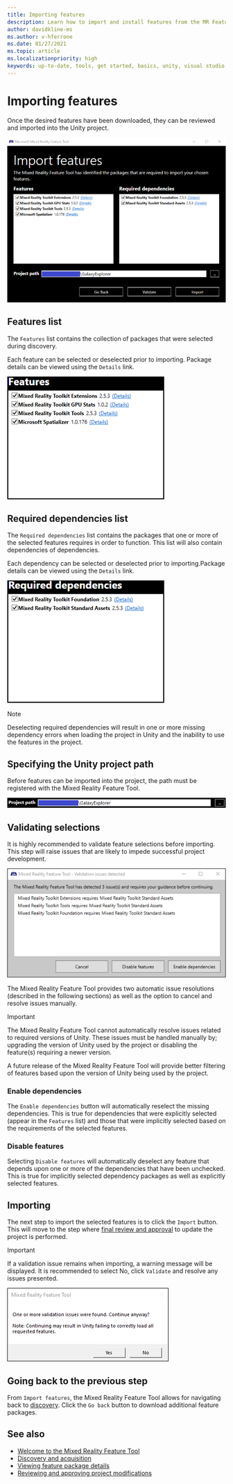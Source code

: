 ```yaml
---
title: Importing features
description: Learn how to import and install features from the MR Feature Tool for HoloLens and VR development.
author: davidkline-ms
ms.author: v-hferrone
ms.date: 01/27/2021
ms.topic: article
ms.localizationpriority: high
keywords: up-to-date, tools, get started, basics, unity, visual studio, toolkit, mixed reality headset, windows mixed reality headset, virtual reality headset, installation, Windows, HoloLens, emulator, unreal, openxr
---
```


# Importing features

Once the desired features have been downloaded, they can be reviewed and imported into the Unity project.

![Importing features](images/FeatureToolImport.png)

## Features list

The `Features` list contains the collection of packages that were selected during discovery.

Each feature can be selected or deselected prior to importing. Package details can be viewed using the `Details` link.

![Features list](images/FeaturesList.png)

## Required dependencies list

The `Required dependencies` list contains the packages that one or more of the selected features requires in order to function. This list will also contain dependencies of dependencies.

Each dependency can be selected or deselected prior to importing.Package details can be viewed using the `Details` link.

![Dependencies list](images/RequiredDependencyList.png)

> [!NOTE]
> Deselecting required dependencies will result in one or more missing dependency errors when loading the project in Unity and the inability to use the features in the project.

## Specifying the Unity project path

Before features can be imported into the project, the path must be registered with the Mixed Reality Feature Tool.

![Setting project path](images/ProjectPath.png)

## Validating selections

It is highly recommended to validate feature selections before importing. This step will raise issues that are likely to impede successful project development.

![Validation issues](images/ValidationIssues.png)

The Mixed Reality Feature Tool provides two automatic issue resolutions (described in the following sections) as well as the option to cancel and resolve issues manually.

> [!IMPORTANT]
> The Mixed Reality Feature Tool cannot automatically resolve issues related to required versions of Unity. These issues must be handled manually by; upgrading the version of Unity used by the project or disabling the feature(s) requiring a newer version.
>
> A future release of the Mixed Reality Feature Tool will provide better filtering of features based upon the version of Unity being used by the project.

### Enable dependencies

The `Enable dependencies` button will automatically reselect the missing dependencies. This is true for dependencies that were explicitly selected (appear in the `Features` list) and those that were implicitly selected based on the requirements of the selected features.

### Disable features

Selecting `Disable features` will automatically deselect any feature that depends upon one or more of the dependencies that have been unchecked. This is true for implicitly selected dependency packages as well as explicitly selected features.

## Importing

The next step to import the selected features is to click the `Import` button. This will move to the step where [final review and approval](reviewing-changes.md) to update the project is performed.

> [!IMPORTANT]
> If a validation issue remains when importing, a warning message will be displayed. It is recommended to select No, click `Validate` and resolve any issues presented.
>
> ![Continue with validation issues](images/ValidationContinueAnyway.png)

## Going back to the previous step

From `Import features`, the Mixed Reality Feature Tool allows for navigating back to [discovery](DiscoveringAndAquiringFeatures.md). Click the `Go back` button to download additional feature packages.

## See also

- [Welcome to the Mixed Reality Feature Tool](welcome-to-mr-feature-tool.md)
- [Discovery and acquisition](discovering-features.md)
- [Viewing feature package details](viewing-package-details.md)
- [Reviewing and approving project modifications](reviewing-changes.md)